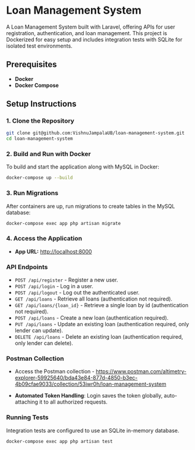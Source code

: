 # Loan Management System
A Loan Management System built with Laravel, offering APIs for user registration, authentication, and loan management. This project is Dockerized for easy setup and includes integration tests with SQLite for isolated test environments.

## Prerequisites
- **Docker**
- **Docker Compose**

## Setup Instructions
### 1. Clone the Repository
   ```bash
   git clone git@github.com:VishnuJampalaUB/loan-management-system.git
   cd loan-management-system
   ```

### 2. Build and Run with Docker
To build and start the application along with MySQL in Docker:

```bash
docker-compose up --build
```

### 3. Run Migrations
After containers are up, run migrations to create tables in the MySQL database:

```bash
docker-compose exec app php artisan migrate
```

### 4. Access the Application
- **App URL:** [http://localhost:8000](http://localhost:8000)


### API Endpoints
- `POST /api/register` - Register a new user.
- `POST /api/login` - Log in a user.
- `POST /api/logout` - Log out the authenticated user.
- `GET /api/loans` - Retrieve all loans (authentication not required).
- `GET /api/loans/{loan_id}` - Retrieve a single loan by id (authentication not required).
- `POST /api/loans` - Create a new loan (authentication required).
- `PUT /api/loans` - Update an existing loan (authentication required, only lender can update).
- `DELETE /api/loans` - Delete an existing loan (authentication required, only lender can delete).

### Postman Collection

- Access the Postman collection - https://www.postman.com/altimetry-explorer-59925640/bda43e84-877d-4850-b3ec-4b09cfae9033/collection/53iwr0h/loan-management-system

- **Automated Token Handling**: Login saves the token globally, auto-attaching it to all authorized requests.


### Running Tests
Integration tests are configured to use an SQLite in-memory database.

```bash
docker-compose exec app php artisan test
```

